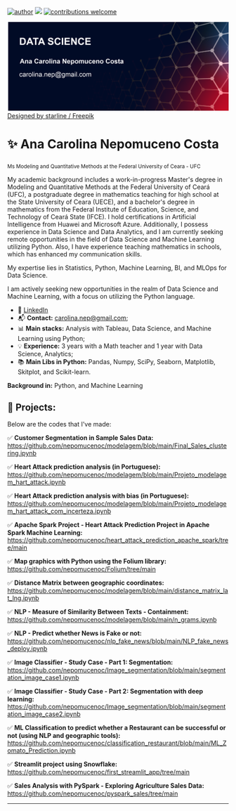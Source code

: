 [![author](https://img.shields.io/badge/author-anacarolina-red)](https://www.linkedin.com/in/anacarolinanepomuceno/?locale=en_US) [![](https://img.shields.io/badge/python-3.7+-blue.svg)](https://www.python.org/downloads/release/python-365/) [![contributions welcome](https://img.shields.io/badge/contributions-welcome-brightgreen.svg?style=flat)](https://github.com/nepomucenoc)


  <img src="carolbanner.png" width="600"/>
<a href="http://www.freepik.com">Designed by starline / Freepik</a>



# :sparkles: Ana Carolina Nepomuceno Costa
<sub>Ms Modeling and Quantitative Methods at the Federal University of Ceara - UFC</sub>

My academic background includes a work-in-progress Master's degree in Modeling and Quantitative Methods at the Federal University of Ceará (UFC), a postgraduate degree in mathematics teaching for high school at the State University of Ceara (UECE), and a bachelor's degree in mathematics from the Federal Institute of Education, Science, and Technology of Ceará State (IFCE). I hold certifications in Artificial Intelligence from Huawei and Microsoft Azure. Additionally, I possess experience in Data Science and Data Analytics, and I am currently seeking remote opportunities in the field of Data Science and Machine Learning utilizing Python. Also, I have experience teaching mathematics in schools, which has enhanced my communication skills.

My expertise lies in Statistics, Python, Machine Learning, BI, and MLOps for Data Science.

I am actively seeking new opportunities in the realm of Data Science and Machine Learning, with a focus on utilizing the Python language.

* :large_blue_diamond: [LinkedIn](https://www.linkedin.com/in/anacarolinanepomuceno/?locale=en_US)
* :mailbox_with_mail: **Contact:** carolina.nep@gmail.com;
* :bar_chart: **Main stacks:** Analysis with Tableau, Data Science, and Machine Learning using Python;
* :bulb: **Experience:** 3 years with a Math teacher and 1 year with Data Science, Analytics;
* :books: **Main Libs in Python:** Pandas, Numpy, SciPy, Seaborn, Matplotlib, Skitplot, and Scikit-learn.

**Background in:** Python, and Machine Learning

## :bell: Projects:
Below are the codes that I've made:

:white_check_mark: **Customer Segmentation in Sample Sales Data:** 
https://github.com/nepomucenoc/modelagem/blob/main/Final_Sales_clustering.ipynb

:white_check_mark: **Heart Attack prediction analysis (in Portuguese):** https://github.com/nepomucenoc/modelagem/blob/main/Projeto_modelagem_hart_attack.ipynb

:white_check_mark: **Heart Attack prediction analysis with bias (in Portuguese):** https://github.com/nepomucenoc/modelagem/blob/main/Projeto_modelagem_hart_attack_com_incerteza.ipynb

:white_check_mark: **Apache Spark Project - Heart Attack Prediction Project in Apache Spark Machine Learning:** 
https://github.com/nepomucenoc/heart_attack_prediction_apache_spark/tree/main

:white_check_mark: **Map graphics with Python using the Folium library:** 
https://github.com/nepomucenoc/Folium/tree/main

:white_check_mark: **Distance Matrix between geographic coordinates:** 
https://github.com/nepomucenoc/modelagem/blob/main/distance_matrix_lat_lng.ipynb
 
:white_check_mark: **NLP - Measure of Similarity Between Texts - Containment:** 
https://github.com/nepomucenoc/modelagem/blob/main/n_grams.ipynb

:white_check_mark: **NLP - Predict whether News is Fake or not:** 
https://github.com/nepomucenoc/nlp_fake_news/blob/main/NLP_fake_news_deploy.ipynb

:white_check_mark: **Image Classifier - Study Case - Part 1: Segmentation:**
https://github.com/nepomucenoc/Image_segmentation/blob/main/segmentation_image_case1.ipynb

:white_check_mark: **Image Classifier - Study Case - Part 2: Segmentation with deep learning:**
https://github.com/nepomucenoc/Image_segmentation/blob/main/segmentation_image_case2.ipynb

:white_check_mark: **ML Classification to predict whether a Restaurant can be successful or not (using NLP and geographic tools):**
https://github.com/nepomucenoc/classification_restaurant/blob/main/ML_Zomato_Prediction.ipynb

:white_check_mark: **Streamlit project using Snowflake:**
https://github.com/nepomucenoc/first_streamlit_app/tree/main

:white_check_mark: **Sales Analysis with PySpark - Exploring Agriculture Sales Data:**
https://github.com/nepomucenoc/pyspark_sales/tree/main

---




